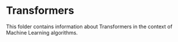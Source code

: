 # Transformers

This folder contains information about Transformers in the context of Machine Learning algorithms.